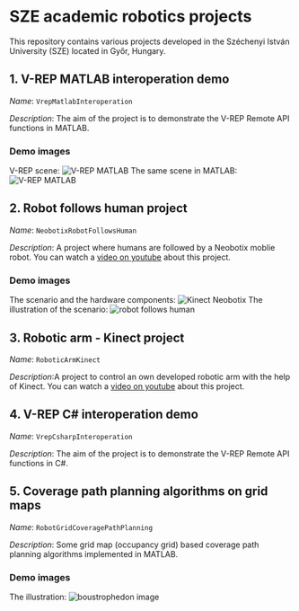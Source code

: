 # SZE academic robotics projects

This repository contains various projects developed in the Széchenyi István University (SZE) located in Győr, Hungary.

## 1. V-REP MATLAB interoperation demo
*Name*: `VrepMatlabInteroperation`

*Description*: The aim of the project is to demonstrate the V-REP Remote API functions in MATLAB.

### Demo images
V-REP scene:
![V-REP MATLAB](http://www.sze.hu/~herno/robotics/vrep_matlab_01.png)
The same scene in MATLAB:
![V-REP MATLAB](http://www.sze.hu/~herno/robotics/vrep_matlab_02.png)

## 2. Robot follows human project
*Name*: `NeobotixRobotFollowsHuman`

*Description*: A project where humans are followed by a Neobotix moblie robot. You can watch a [video on youtube](https://youtu.be/Tj8SWQQrw-A) about this project.


### Demo images
The scenario and the hardware components:
![Kinect Neobotix](http://www.sze.hu/~herno/robotics/KinectNeobotixScene1.png)
The illustration of the scenario:
![robot follows human](http://www.sze.hu/~herno/robotics/RobotFollowsHuman.png)

## 3. Robotic arm - Kinect project
*Name*: `RoboticArmKinect`

*Description*:A project to control an own developed robotic arm with the help of Kinect. You can watch a [video on youtube](https://youtu.be/tiSzojabtLc) about this project.

## 4. V-REP C# interoperation demo
*Name*: `VrepCsharpInteroperation`

*Description*: The aim of the project is to demonstrate the V-REP Remote API functions in C#.

## 5. Coverage path planning algorithms on grid maps
*Name*: `RobotGridCoveragePathPlanning`

*Description*: Some grid map (occupancy grid) based coverage path planning algorithms implemented in MATLAB.

### Demo images
The illustration:
![boustrophedon image](http://www.sze.hu/~herno/robotics/CoveragePathPlanBoustrophedon/BoustrophedonConnectivity.png)


